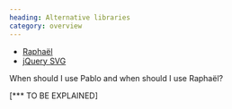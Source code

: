 ```yaml
--- 
heading: Alternative libraries
category: overview
---
```



* [Raphaël](http://raphaeljs.com)
* [jQuery SVG](http://keith-wood.name/svg.html)


When should I use Pablo and when should I use Raphaël?


[*** TO BE EXPLAINED]